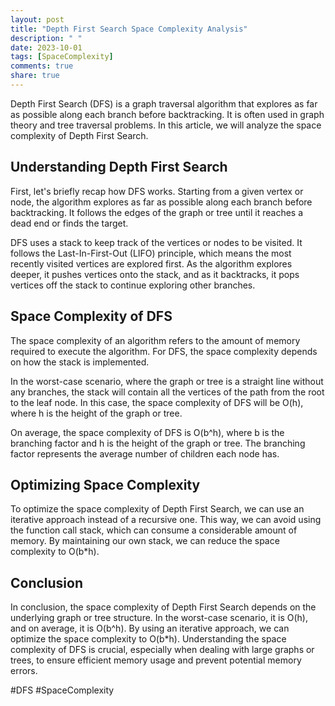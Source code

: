 ```yaml
---
layout: post
title: "Depth First Search Space Complexity Analysis"
description: " "
date: 2023-10-01
tags: [SpaceComplexity]
comments: true
share: true
---
```


Depth First Search (DFS) is a graph traversal algorithm that explores as far as possible along each branch before backtracking. It is often used in graph theory and tree traversal problems. In this article, we will analyze the space complexity of Depth First Search.

## Understanding Depth First Search
First, let's briefly recap how DFS works. Starting from a given vertex or node, the algorithm explores as far as possible along each branch before backtracking. It follows the edges of the graph or tree until it reaches a dead end or finds the target.

DFS uses a stack to keep track of the vertices or nodes to be visited. It follows the Last-In-First-Out (LIFO) principle, which means the most recently visited vertices are explored first. As the algorithm explores deeper, it pushes vertices onto the stack, and as it backtracks, it pops vertices off the stack to continue exploring other branches.

## Space Complexity of DFS
The space complexity of an algorithm refers to the amount of memory required to execute the algorithm. For DFS, the space complexity depends on how the stack is implemented.

In the worst-case scenario, where the graph or tree is a straight line without any branches, the stack will contain all the vertices of the path from the root to the leaf node. In this case, the space complexity of DFS will be O(h), where h is the height of the graph or tree.

On average, the space complexity of DFS is O(b^h), where b is the branching factor and h is the height of the graph or tree. The branching factor represents the average number of children each node has.

## Optimizing Space Complexity
To optimize the space complexity of Depth First Search, we can use an iterative approach instead of a recursive one. This way, we can avoid using the function call stack, which can consume a considerable amount of memory. By maintaining our own stack, we can reduce the space complexity to O(b*h).

## Conclusion
In conclusion, the space complexity of Depth First Search depends on the underlying graph or tree structure. In the worst-case scenario, it is O(h), and on average, it is O(b^h). By using an iterative approach, we can optimize the space complexity to O(b*h). Understanding the space complexity of DFS is crucial, especially when dealing with large graphs or trees, to ensure efficient memory usage and prevent potential memory errors.

#DFS #SpaceComplexity